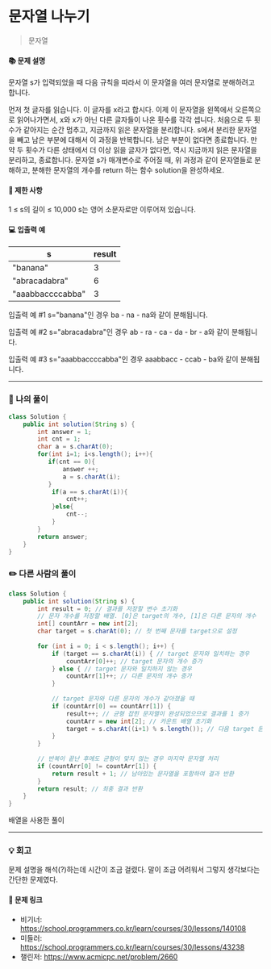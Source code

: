 # 문자열 나누기
> 문자열

#### 📚 문제 설명
문자열 s가 입력되었을 때 다음 규칙을 따라서 이 문자열을 여러 문자열로 분해하려고 합니다.

먼저 첫 글자를 읽습니다. 이 글자를 x라고 합시다.
이제 이 문자열을 왼쪽에서 오른쪽으로 읽어나가면서, x와 x가 아닌 다른 글자들이 나온 횟수를 각각 셉니다. 처음으로 두 횟수가 같아지는 순간 멈추고, 지금까지 읽은 문자열을 분리합니다.
s에서 분리한 문자열을 빼고 남은 부분에 대해서 이 과정을 반복합니다. 남은 부분이 없다면 종료합니다.
만약 두 횟수가 다른 상태에서 더 이상 읽을 글자가 없다면, 역시 지금까지 읽은 문자열을 분리하고, 종료합니다.
문자열 s가 매개변수로 주어질 때, 위 과정과 같이 문자열들로 분해하고, 분해한 문자열의 개수를 return 하는 함수 solution을 완성하세요.

#### 📌 제한 사항 
1 ≤ s의 길이 ≤ 10,000
s는 영어 소문자로만 이루어져 있습니다.

#### 💻 입출력 예
|s|result|
|---|:---|
|"banana"|3|
|"abracadabra"|6|
|"aaabbaccccabba"|3|

입출력 예 #1
s="banana"인 경우 ba - na - na와 같이 분해됩니다.

입출력 예 #2
s="abracadabra"인 경우 ab - ra - ca - da - br - a와 같이 분해됩니다.

입출력 예 #3
s="aaabbaccccabba"인 경우 aaabbacc - ccab - ba와 같이 분해됩니다.

---
### 📝 나의 풀이
```java
class Solution {
    public int solution(String s) {
        int answer = 1;
        int cnt = 1;
        char a = s.charAt(0);
        for(int i=1; i<s.length(); i++){
           if(cnt == 0){
               answer ++;
               a = s.charAt(i);
           }
            if(a == s.charAt(i)){
                cnt++;
            }else{
                cnt--;
            }
        }
        return answer;
    }
}
```



### ✏️ 다른 사람의 풀이
```java
class Solution {
    public int solution(String s) {
        int result = 0; // 결과를 저장할 변수 초기화
        // 문자 개수를 저장할 배열. [0]은 target의 개수, [1]은 다른 문자의 개수
        int[] countArr = new int[2]; 
        char target = s.charAt(0); // 첫 번째 문자를 target으로 설정
        
        for (int i = 0; i < s.length(); i++) {
            if (target == s.charAt(i)) { // target 문자와 일치하는 경우
                countArr[0]++; // target 문자의 개수 증가
            } else { // target 문자와 일치하지 않는 경우
                countArr[1]++; // 다른 문자의 개수 증가
            }
            
            // target 문자와 다른 문자의 개수가 같아졌을 때
            if (countArr[0] == countArr[1]) {
                result++; // 균형 잡힌 문자열이 완성되었으므로 결과를 1 증가
                countArr = new int[2]; // 카운트 배열 초기화
                target = s.charAt((i+1) % s.length()); // 다음 target 문자 설정
            }
        }
        
        // 반복이 끝난 후에도 균형이 맞지 않는 경우 마지막 문자열 처리
        if (countArr[0] != countArr[1]) {
            return result + 1; // 남아있는 문자열을 포함하여 결과 반환
        }
        return result; // 최종 결과 반환
    }
}

```
배열을 사용한 풀이

---
### 💡 회고

문제 설명을 해석(?)하는데 시간이 조금 걸렸다. 말이 조금 어려워서 그렇지 생각보다는 간단한 문제였다.

#### 🔗 문제 링크
- 비기너: https://school.programmers.co.kr/learn/courses/30/lessons/140108
- 미들러: https://school.programmers.co.kr/learn/courses/30/lessons/43238
- 챌린저: https://www.acmicpc.net/problem/2660
